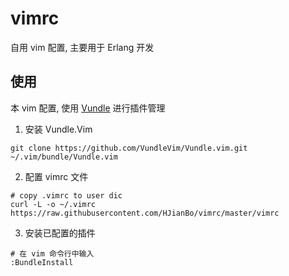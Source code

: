 # vimrc
自用 vim 配置, 主要用于 Erlang 开发

## 使用
本 vim 配置, 使用 [Vundle](https://github.com/VundleVim/Vundle.Vim) 进行插件管理

1. 安装 Vundle.Vim
```shell
git clone https://github.com/VundleVim/Vundle.vim.git  ~/.vim/bundle/Vundle.vim
```

2. 配置 vimrc 文件
```shell
# copy .vimrc to user dic
curl -L -o ~/.vimrc https://raw.githubusercontent.com/HJianBo/vimrc/master/vimrc
```

3. 安装已配置的插件
```shell
# 在 vim 命令行中输入
:BundleInstall
```

